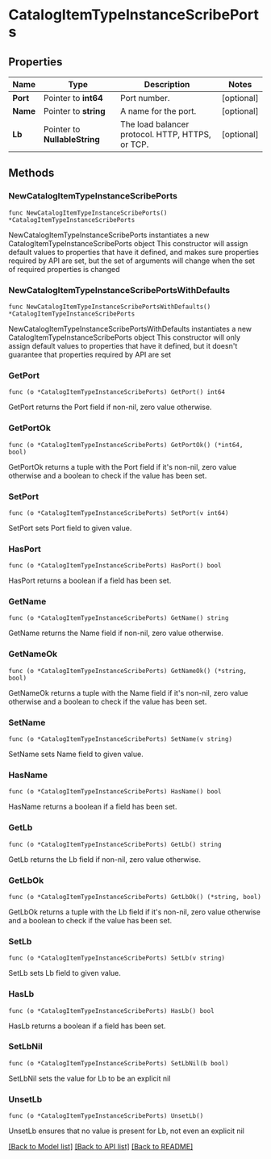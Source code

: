 # CatalogItemTypeInstanceScribePorts

## Properties

Name | Type | Description | Notes
------------ | ------------- | ------------- | -------------
**Port** | Pointer to **int64** | Port number. | [optional] 
**Name** | Pointer to **string** | A name for the port. | [optional] 
**Lb** | Pointer to **NullableString** | The load balancer protocol. HTTP, HTTPS, or TCP. | [optional] 

## Methods

### NewCatalogItemTypeInstanceScribePorts

`func NewCatalogItemTypeInstanceScribePorts() *CatalogItemTypeInstanceScribePorts`

NewCatalogItemTypeInstanceScribePorts instantiates a new CatalogItemTypeInstanceScribePorts object
This constructor will assign default values to properties that have it defined,
and makes sure properties required by API are set, but the set of arguments
will change when the set of required properties is changed

### NewCatalogItemTypeInstanceScribePortsWithDefaults

`func NewCatalogItemTypeInstanceScribePortsWithDefaults() *CatalogItemTypeInstanceScribePorts`

NewCatalogItemTypeInstanceScribePortsWithDefaults instantiates a new CatalogItemTypeInstanceScribePorts object
This constructor will only assign default values to properties that have it defined,
but it doesn't guarantee that properties required by API are set

### GetPort

`func (o *CatalogItemTypeInstanceScribePorts) GetPort() int64`

GetPort returns the Port field if non-nil, zero value otherwise.

### GetPortOk

`func (o *CatalogItemTypeInstanceScribePorts) GetPortOk() (*int64, bool)`

GetPortOk returns a tuple with the Port field if it's non-nil, zero value otherwise
and a boolean to check if the value has been set.

### SetPort

`func (o *CatalogItemTypeInstanceScribePorts) SetPort(v int64)`

SetPort sets Port field to given value.

### HasPort

`func (o *CatalogItemTypeInstanceScribePorts) HasPort() bool`

HasPort returns a boolean if a field has been set.

### GetName

`func (o *CatalogItemTypeInstanceScribePorts) GetName() string`

GetName returns the Name field if non-nil, zero value otherwise.

### GetNameOk

`func (o *CatalogItemTypeInstanceScribePorts) GetNameOk() (*string, bool)`

GetNameOk returns a tuple with the Name field if it's non-nil, zero value otherwise
and a boolean to check if the value has been set.

### SetName

`func (o *CatalogItemTypeInstanceScribePorts) SetName(v string)`

SetName sets Name field to given value.

### HasName

`func (o *CatalogItemTypeInstanceScribePorts) HasName() bool`

HasName returns a boolean if a field has been set.

### GetLb

`func (o *CatalogItemTypeInstanceScribePorts) GetLb() string`

GetLb returns the Lb field if non-nil, zero value otherwise.

### GetLbOk

`func (o *CatalogItemTypeInstanceScribePorts) GetLbOk() (*string, bool)`

GetLbOk returns a tuple with the Lb field if it's non-nil, zero value otherwise
and a boolean to check if the value has been set.

### SetLb

`func (o *CatalogItemTypeInstanceScribePorts) SetLb(v string)`

SetLb sets Lb field to given value.

### HasLb

`func (o *CatalogItemTypeInstanceScribePorts) HasLb() bool`

HasLb returns a boolean if a field has been set.

### SetLbNil

`func (o *CatalogItemTypeInstanceScribePorts) SetLbNil(b bool)`

 SetLbNil sets the value for Lb to be an explicit nil

### UnsetLb
`func (o *CatalogItemTypeInstanceScribePorts) UnsetLb()`

UnsetLb ensures that no value is present for Lb, not even an explicit nil

[[Back to Model list]](../README.md#documentation-for-models) [[Back to API list]](../README.md#documentation-for-api-endpoints) [[Back to README]](../README.md)


